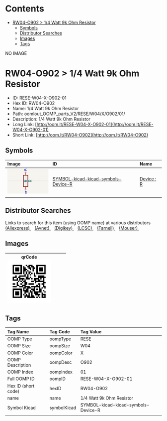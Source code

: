 



Contents
========

* [RW04-O902 > 1/4 Watt 9k Ohm Resistor](#rw04-o902--14-watt-9k-ohm-resistor)
	* [Symbols](#symbols)
	* [Distributor Searches](#distributor-searches)
	* [Images](#images)
	* [Tags](#tags)
  
NO IMAGE  
# RW04-O902 > 1/4 Watt 9k Ohm Resistor

- ID: RESE-W04-X-O902-01
- Hex ID: RW04-O902
- Name: 1/4 Watt 9k Ohm Resistor
- Path: oomlout_OOMP_parts_V2/RESE/W04/X/O902/01/
- Description: 1/4 Watt 9k Ohm Resistor
- Long Link: [http://oom.lt/RESE-W04-X-O902-01](http://oom.lt/RESE-W04-X-O902-01)
- Short Link: [http://oom.lt/RW04-O902](http://oom.lt/RW04-O902)

## Symbols
  

|Image|ID|Name|
| :--- | :--- | :--- |
|[![](https://raw.githubusercontent.com/oomlout/oomlout_OOMP_eda_V2/main/SYMBOL/kicad/kicad-symbols/Device/R/image_140.png)](https://github.com/oomlout/oomlout_OOMP_eda_V2/tree/main/SYMBOL/kicad/kicad-symbols/Device/R/)|[SYMBOL-kicad-kicad-symbols-Device-R](https://github.com/oomlout/oomlout_OOMP_eda_V2/tree/main/SYMBOL/kicad/kicad-symbols/Device/R/)|[Device : R](https://github.com/oomlout/oomlout_OOMP_eda_V2/tree/main/SYMBOL/kicad/kicad-symbols/Device/R/)|
||||

## Distributor Searches
  
Links to search for this item (using OOMP name) at various distributors  
[(Aliexpress) ](https://www.aliexpress.com/wholesale?SearchText=11171/4+Watt+9k+Ohm+Resistor)&nbsp;&nbsp;&nbsp;[(Avnet) ](https://www.avnet.com/shop/us/search/1/4+Watt+9k+Ohm+Resistor)&nbsp;&nbsp;&nbsp;[(Digikey) ](https://www.digikey.co.uk/en/products/result?s=1/4+Watt+9k+Ohm+Resistor)&nbsp;&nbsp;&nbsp;[(LCSC) ](https://www.lcsc.com/search?q=1/4+Watt+9k+Ohm+Resistor)&nbsp;&nbsp;&nbsp;[(Farnell) ](https://uk.farnell.com/search?st=1/4+Watt+9k+Ohm+Resistor)&nbsp;&nbsp;&nbsp;[(Mouser) ](https://www.mouser.com/c/?q=1/4+Watt+9k+Ohm+Resistor)&nbsp;&nbsp;&nbsp;
## Images
  

|qrCode<br>[![](https://raw.githubusercontent.com/oomlout/oomlout_OOMP_parts_V2/main/RESE/W04/X/O902/01/qrCode_140.png)](https://github.com/oomlout/oomlout_OOMP_parts_V2/tree/main/RESE/W04/X/O902/01/qrCode.png)||||
| :---: | :---: | :---: | :---: |

## Tags
  

|Tag Name|Tag Code|Tag Value|
| :--- | :--- | :--- |
|OOMP Type|oompType|RESE|
|OOMP Size|oompSize|W04|
|OOMP Color|oompColor|X|
|OOMP Description|oompDesc|O902|
|OOMP Index|oompIndex|01|
|Full OOMP ID|oompID|RESE-W04-X-O902-01|
|Hex ID (short code)|hexID|RW04-O902|
|name|name|1/4 Watt 9k Ohm Resistor|
|Symbol Kicad|symbolKicad|SYMBOL-kicad-kicad-symbols-Device-R|
||||
